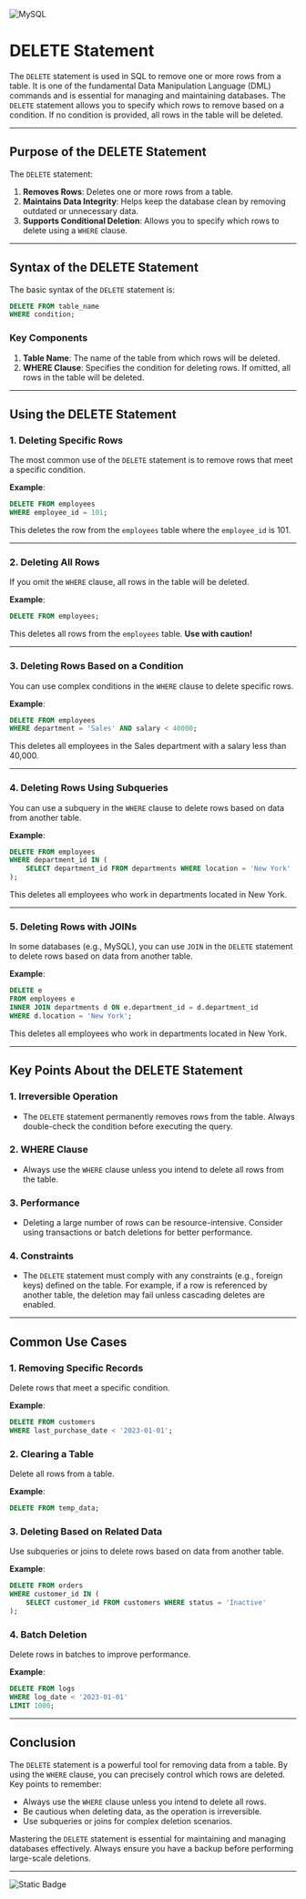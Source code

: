![MySQL](https://img.shields.io/badge/mysql-4479A1.svg?style=for-the-badge&logo=mysql&logoColor=white)

# **DELETE Statement**

The `DELETE` statement is used in SQL to remove one or more rows from a table. It is one of the fundamental Data Manipulation Language (DML) commands and is essential for managing and maintaining databases. The `DELETE` statement allows you to specify which rows to remove based on a condition. If no condition is provided, all rows in the table will be deleted.

---

## **Purpose of the DELETE Statement**
The `DELETE` statement:
1. **Removes Rows**: Deletes one or more rows from a table.
2. **Maintains Data Integrity**: Helps keep the database clean by removing outdated or unnecessary data.
3. **Supports Conditional Deletion**: Allows you to specify which rows to delete using a `WHERE` clause.

---

## **Syntax of the DELETE Statement**
The basic syntax of the `DELETE` statement is:
```sql
DELETE FROM table_name
WHERE condition;
```

### **Key Components**
1. **Table Name**: The name of the table from which rows will be deleted.
2. **WHERE Clause**: Specifies the condition for deleting rows. If omitted, all rows in the table will be deleted.

---

## **Using the DELETE Statement**

### 1. **Deleting Specific Rows**
The most common use of the `DELETE` statement is to remove rows that meet a specific condition.

**Example**:
```sql
DELETE FROM employees
WHERE employee_id = 101;
```
This deletes the row from the `employees` table where the `employee_id` is 101.

---

### 2. **Deleting All Rows**
If you omit the `WHERE` clause, all rows in the table will be deleted.

**Example**:
```sql
DELETE FROM employees;
```
This deletes all rows from the `employees` table. **Use with caution!**

---

### 3. **Deleting Rows Based on a Condition**
You can use complex conditions in the `WHERE` clause to delete specific rows.

**Example**:
```sql
DELETE FROM employees
WHERE department = 'Sales' AND salary < 40000;
```
This deletes all employees in the Sales department with a salary less than 40,000.

---

### 4. **Deleting Rows Using Subqueries**
You can use a subquery in the `WHERE` clause to delete rows based on data from another table.

**Example**:
```sql
DELETE FROM employees
WHERE department_id IN (
    SELECT department_id FROM departments WHERE location = 'New York'
);
```
This deletes all employees who work in departments located in New York.

---

### 5. **Deleting Rows with JOINs**
In some databases (e.g., MySQL), you can use `JOIN` in the `DELETE` statement to delete rows based on data from another table.

**Example**:
```sql
DELETE e
FROM employees e
INNER JOIN departments d ON e.department_id = d.department_id
WHERE d.location = 'New York';
```
This deletes all employees who work in departments located in New York.

---

## **Key Points About the DELETE Statement**

### 1. **Irreversible Operation**
- The `DELETE` statement permanently removes rows from the table. Always double-check the condition before executing the query.

### 2. **WHERE Clause**
- Always use the `WHERE` clause unless you intend to delete all rows from the table.

### 3. **Performance**
- Deleting a large number of rows can be resource-intensive. Consider using transactions or batch deletions for better performance.

### 4. **Constraints**
- The `DELETE` statement must comply with any constraints (e.g., foreign keys) defined on the table. For example, if a row is referenced by another table, the deletion may fail unless cascading deletes are enabled.

---

## **Common Use Cases**

### 1. **Removing Specific Records**
Delete rows that meet a specific condition.

**Example**:
```sql
DELETE FROM customers
WHERE last_purchase_date < '2023-01-01';
```

### 2. **Clearing a Table**
Delete all rows from a table.

**Example**:
```sql
DELETE FROM temp_data;
```

### 3. **Deleting Based on Related Data**
Use subqueries or joins to delete rows based on data from another table.

**Example**:
```sql
DELETE FROM orders
WHERE customer_id IN (
    SELECT customer_id FROM customers WHERE status = 'Inactive'
);
```

### 4. **Batch Deletion**
Delete rows in batches to improve performance.

**Example**:
```sql
DELETE FROM logs
WHERE log_date < '2023-01-01'
LIMIT 1000;
```

---

## **Conclusion**
The `DELETE` statement is a powerful tool for removing data from a table. By using the `WHERE` clause, you can precisely control which rows are deleted. Key points to remember:
- Always use the `WHERE` clause unless you intend to delete all rows.
- Be cautious when deleting data, as the operation is irreversible.
- Use subqueries or joins for complex deletion scenarios.

Mastering the `DELETE` statement is essential for maintaining and managing databases effectively. Always ensure you have a backup before performing large-scale deletions.

---
![Static Badge](https://img.shields.io/badge/Aditya%20Kumar-black?style=for-the-badge&logo=atlasos&logoColor=%23ffffff)